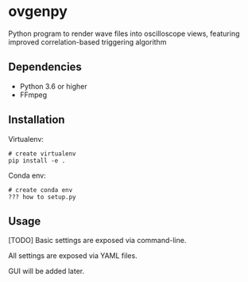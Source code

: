 # ovgenpy
Python program to render wave files into oscilloscope views, featuring improved correlation-based triggering algorithm

## Dependencies

- Python 3.6 or higher
- FFmpeg

## Installation

Virtualenv:

```shell
# create virtualenv
pip install -e .
```

Conda env:
```shell
# create conda env
??? how to setup.py
```

## Usage

[TODO] Basic settings are exposed via command-line.

All settings are exposed via YAML files.

GUI will be added later.
